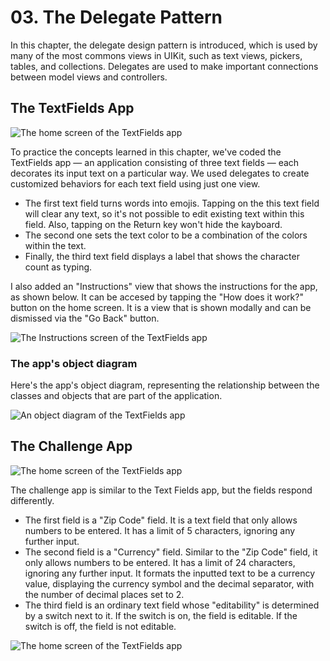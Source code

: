 # 03. The Delegate Pattern

In this chapter, the delegate design pattern is introduced, which is used by many of the most commons views in UIKit, such as text views, pickers, tables, and collections. Delegates are used to make important connections between model views and controllers.

## The TextFields App

![The home screen of the TextFields app](https://raw.githubusercontent.com/patternina/ios-developer-nanodegree/main/UIKit%20Fundamentals/images/textfields-app-filled.png)

To practice the concepts learned in this chapter, we've coded the TextFields app — an application consisting of three text fields — each decorates its input text on a particular way. We used delegates to create customized behaviors for each text field using just one view.

- The first text field turns words into emojis. Tapping on the this text field will clear any text, so it's not possible to edit existing text within this field. Also, tapping on the Return key won't hide the kayboard.
- The second one sets the text color to be a combination of the colors within the text.
- Finally, the third text field displays a label that shows the character count as typing.

I also added an "Instructions" view that shows the instructions for the app, as shown below. It can be accesed by tapping the "How does it work?" button on the home screen. It is a view that is shown modally and can be dismissed via the "Go Back" button.

![The Instructions screen of the TextFields app](https://raw.githubusercontent.com/patternina/ios-developer-nanodegree/main/UIKit%20Fundamentals/images/textfields-app-instructions.png)

### The app's object diagram

Here's the app's object diagram, representing the relationship between the classes and objects that are part of the application.

![An object diagram of the TextFields app](https://raw.githubusercontent.com/patternina/ios-developer-nanodegree/main/UIKit%20Fundamentals/images/textfields-app-object-diagram.png)

## The Challenge App

![The home screen of the TextFields app](https://raw.githubusercontent.com/patternina/ios-developer-nanodegree/main/UIKit%20Fundamentals/images/textfields-challenge-app-home.png)

The challenge app is similar to the Text Fields app, but the fields respond differently.

- The first field is a "Zip Code" field. It is a text field that only allows numbers to be entered. It has a limit of 5 characters, ignoring any further input.
- The second field is a "Currency" field. Similar to the "Zip Code" field, it only allows numbers to be entered. It has a limit of 24 characters, ignoring any further input. It formats the inputted text to be a currency value, displaying the currency symbol and the decimal separator, with the number of decimal places set to 2.
- The third field is an ordinary text field whose "editability" is determined by a switch next to it. If the switch is on, the field is editable. If the switch is off, the field is not editable.

![The home screen of the TextFields app](https://raw.githubusercontent.com/patternina/ios-developer-nanodegree/main/UIKit%20Fundamentals/images/textfields-challenge-app-filled.png)
